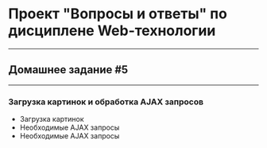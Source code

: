 # Проект "Вопросы и ответы" по дисциплене Web-технологии 
--------------------------------------------------------
## Домашнее задание #5
--------------------------------------------------------
### Загрузка картинок и обработка AJAX запросов
- Загрузка картинок
- Необходимыe AJAX запросы
- Необходимыe AJAX запросы
